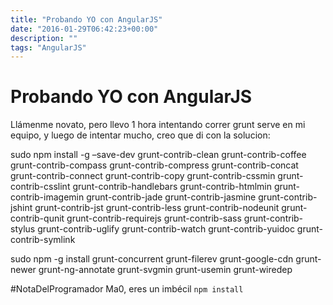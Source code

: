 ```yaml
---
title: "Probando YO con AngularJS"
date: "2016-01-29T06:42:23+00:00"
description: ""
tags: "AngularJS"
---
```

# Probando YO con AngularJS


Llámenme novato, pero llevo 1 hora intentando correr grunt serve en mi equipo, y luego de intentar mucho, creo que di con la solucion:

sudo npm install -g –save-dev grunt-contrib-clean grunt-contrib-coffee grunt-contrib-compass grunt-contrib-compress grunt-contrib-concat grunt-contrib-connect grunt-contrib-copy grunt-contrib-cssmin grunt-contrib-csslint grunt-contrib-handlebars grunt-contrib-htmlmin grunt-contrib-imagemin grunt-contrib-jade grunt-contrib-jasmine grunt-contrib-jshint grunt-contrib-jst grunt-contrib-less grunt-contrib-nodeunit grunt-contrib-qunit grunt-contrib-requirejs grunt-contrib-sass grunt-contrib-stylus grunt-contrib-uglify grunt-contrib-watch grunt-contrib-yuidoc grunt-contrib-symlink

sudo npm -g install grunt-concurrent grunt-filerev grunt-google-cdn grunt-newer grunt-ng-annotate grunt-svgmin grunt-usemin grunt-wiredep

#NotaDelProgramador
Ma0, eres un imbécil
`npm install`




